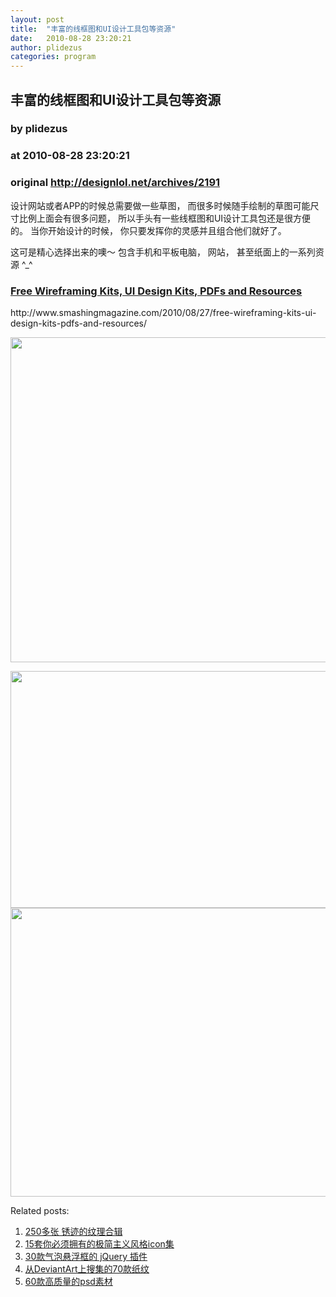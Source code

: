 ```yaml
---
layout: post
title:  "丰富的线框图和UI设计工具包等资源"
date:   2010-08-28 23:20:21
author: plidezus
categories: program
---
```


## 丰富的线框图和UI设计工具包等资源
### by plidezus
### at 2010-08-28 23:20:21
### original <http://designlol.net/archives/2191>

<p>设计网站或者APP的时候总需要做一些草图， 而很多时候随手绘制的草图可能尺寸比例上面会有很多问题， 所以手头有一些线框图和UI设计工具包还是很方便的。 当你开始设计的时候， 你只要发挥你的灵感并且组合他们就好了。</p>
<p>这可是精心选择出来的噢～ 包含手机和平板电脑， 网站， 甚至纸面上的一系列资源 ^_^</p>
<h3><a href="http://www.smashingmagazine.com/2010/08/27/free-wireframing-kits-ui-design-kits-pdfs-and-resources/"><strong>Free Wireframing Kits, UI Design Kits, PDFs and Resources</strong></a></h3>
<p>http://www.smashingmagazine.com/2010/08/27/free-wireframing-kits-ui-design-kits-pdfs-and-resources/</p>
<p><a href="http://designlol.net/wp-content/uploads/2010/08/uidesignkit12.jpg"><img src="http://designlol.net/wp-content/uploads/2010/08/uidesignkit12.jpg" alt="" width="520" height="520"></a></p>
<p><a href="http://designlol.net/wp-content/uploads/2010/08/uidesignkit44.jpg"><img src="http://designlol.net/wp-content/uploads/2010/08/uidesignkit44.jpg" alt="" width="520" height="379"></a><a href="http://designlol.net/wp-content/uploads/2010/08/uidesignkit55.jpg"><img src="http://designlol.net/wp-content/uploads/2010/08/uidesignkit55.jpg" alt="" width="520" height="462"></a></p>


<p>Related posts:<ol><li><a href="http://designlol.net/archives/2024" rel="bookmark" title="Permanent Link: 250多张 锈迹的纹理合辑">250多张 锈迹的纹理合辑</a></li>
<li><a href="http://designlol.net/archives/1656" rel="bookmark" title="Permanent Link: 15套你必须拥有的极简主义风格icon集">15套你必须拥有的极简主义风格icon集</a></li>
<li><a href="http://designlol.net/archives/967" rel="bookmark" title="Permanent Link: 30款气泡悬浮框的 jQuery 插件">30款气泡悬浮框的 jQuery 插件</a></li>
<li><a href="http://designlol.net/archives/932" rel="bookmark" title="Permanent Link: 从DeviantArt上搜集的70款纸纹">从DeviantArt上搜集的70款纸纹</a></li>
<li><a href="http://designlol.net/archives/386" rel="bookmark" title="Permanent Link: 60款高质量的psd素材">60款高质量的psd素材</a></li>
</ol></p>